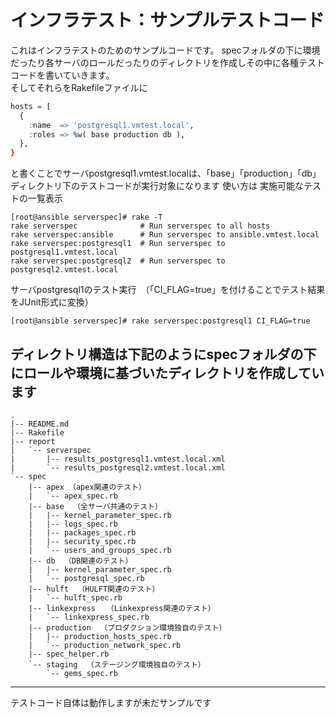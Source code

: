 # インフラテスト：サンプルテストコード

これはインフラテストのためのサンプルコードです。
specフォルダの下に環境だったり各サーバのロールだったりのディレクトリを作成しその中に各種テストコードを書いていきます。  
そしてそれらをRakefileファイルに  
```r
hosts = [
  {
    :name  => 'postgresql1.vmtest.local',
    :roles => %w( base production db ),
  },
}
```
と書くことでサーバpostgresql1.vmtest.localは、「base」「production」「db」ディレクトリ下のテストコードが実行対象になります 
使い方は 
実施可能なテストの一覧表示 
```b
[root@ansible serverspec]# rake -T
rake serverspec              # Run serverspec to all hosts
rake serverspec:ansible      # Run serverspec to ansible.vmtest.local
rake serverspec:postgresql1  # Run serverspec to postgresql1.vmtest.local
rake serverspec:postgresql2  # Run serverspec to postgresql2.vmtest.local
```
サーバpostgresql1のテスト実行　（「CI_FLAG=true」を付けることでテスト結果をJUnit形式に変換）  
```b
[root@ansible serverspec]# rake serverspec:postgresql1 CI_FLAG=true 
```
ディレクトリ構造は下記のようにspecフォルダの下にロールや環境に基づいたディレクトリを作成しています
---

    .  
    |-- README.md  
    |-- Rakefile  
    |-- report  
    |   `-- serverspec  
    |       |-- results_postgresql1.vmtest.local.xml  
    |       `-- results_postgresql2.vmtest.local.xml  
    `-- spec  
        |-- apex （apex関連のテスト） 
        |   `-- apex_spec.rb  
        |-- base  （全サーバ共通のテスト）  
        |   |-- kernel_parameter_spec.rb  
        |   |-- logs_spec.rb  
        |   |-- packages_spec.rb  
        |   |-- security_spec.rb  
        |   `-- users_and_groups_spec.rb  
        |-- db  （DB関連のテスト） 
        |   |-- kernel_parameter_spec.rb  
        |   `-- postgresql_spec.rb  
        |-- hulft  （HULFT関連のテスト）  
        |   `-- hulft_spec.rb  
        |-- linkexpress　　（Linkexpress関連のテスト）  
        |   `-- linkexpress_spec.rb  
        |-- production  （プロダクション環境独自のテスト）  
        |   |-- production_hosts_spec.rb  
        |   `-- production_network_spec.rb  
        |-- spec_helper.rb  
        `-- staging  （ステージング環境独自のテスト）  
            `-- gems_spec.rb  
  
---
テストコード自体は動作しますが未だサンプルです
